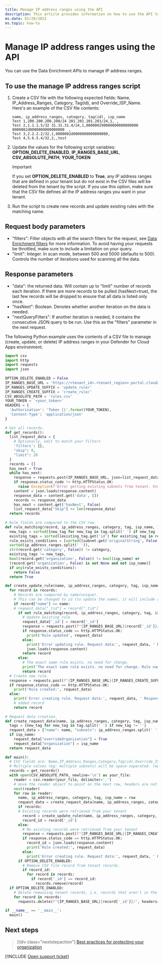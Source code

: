 ```yaml
---
title: Manage IP address ranges using the API
description: This article provides information on how to use the API to manage IP address ranges in Defender for Cloud Apps.
ms.date: 01/29/2023
ms.topic: how-to
---
```

# Manage IP address ranges using the API



You can use the Data Enrichment APIs to manage IP address ranges.

## To use the manage IP address ranges script

1. Create a CSV file with the following expected fields: Name, IP_Address_Ranges, Category, Tag(id), and Override_ISP_Name.  
Here's an example of the CSV file contents:

    ```csv
    name, ip_address_ranges, category, tag(id), isp_name
    Test 1,200.200.200.200/24 201.201.201.201/24,1, ,
    Test 2,1.1.1.5/32 31.31.31.4/24,1,000000290000000000000000 0000002d0000000000000000  ,
    Test 3,2.2.2.2/32,1,0000002d0000000000000000,
    Test 4,5.6.5.4/32,2,,test
    ```

1. Update the values for the following script variables: **OPTION_DELETE_ENABLED**, **IP_RANGES_BASE_URL**, **CSV_ABSOLUTE_PATH**, **YOUR_TOKEN**

    > [!IMPORTANT]
    > If you set **OPTION_DELETE_ENABLED** to **True**, any IP address ranges that are defined in your tenant but do not exist in the CSV files will be deleted from the tenant by the script. If you use this option, make sure that the CSV file defines all the IP address ranges you want in your tenant.

1. Run the script to create new records and update existing rules with the matching name.

## Request body parameters

- "filters": Filter objects with all the search filters for the request, see [Data Enrichment filters](api-data-enrichment.md#filters) for more information. To avoid having your requests be throttled, make sure to include a limitation on your query.
- "limit": Integer. In scan mode, between 500 and 5000 (defaults to 500). Controls the number of iterations used for scanning all the data.

## Response parameters

- "data": the returned data. Will contain up to "limit" number of records each iteration. If there are more records to be pulled (hasNext=true), the last few records will be dropped to ensure that all data is listed only once.
- "hasNext": Boolean. Denotes whether another iteration on the data is needed.
- "nextQueryFilters": If another iteration is needed, it contains the consecutive JSON query to be run. Use this as the "filters" parameter in the next request.

The following Python example uses the contents of a CSV file to manage (create, update, or delete) IP address ranges in your Defender for Cloud Apps environment.

```python
import csv
import http
import requests
import json
 
OPTION_DELETE_ENABLED = False
IP_RANGES_BASE_URL = 'https://<tenant_id>.<tenant_region>.portal.cloudappsecurity.com/api/v1/subnet/'
IP_RANGES_UPDATE_SUFFIX = 'update_rule/'
IP_RANGES_CREATE_SUFFIX = 'create_rule/'
CSV_ABSOLUTE_PATH = 'rules.csv'
YOUR_TOKEN = '<your_token>'
HEADERS = {
  'Authorization': 'Token {}'.format(YOUR_TOKEN),
  'Content-Type': 'application/json'
}
 
# Get all records.
def get_records():
  list_request_data = {
    # Optionally, edit to match your filters
    'filters': {},
    "skip": 0,
    "limit": 20
  }
  records = []
  has_next = True
  while has_next:
    response = requests.post(IP_RANGES_BASE_URL, json=list_request_data, headers=HEADERS)
    if response.status_code != http.HTTPStatus.OK:
      raise Exception(f'Error getting existing subnets from tenant. Stopping script run. Error: {response.content}')
    content = json.loads(response.content)
    response_data = content.get('data', [])
    records += response_data
    has_next = content.get('hasNext', False)
    list_request_data["skip"] += len(response_data)
  return records
 
# Rule fields are compared to the CSV row.
def rule_matching(record, ip_address_ranges, category, tag, isp_name, ):
  new_tags = sorted([new_tag for new_tag in tag.split(' ') if new_tag != ''])
  existing_tags = sorted([existing_tag.get('id') for existing_tag in record.get('tags', [])])
  rule_exists_conditions = [sorted([subnet.get('originalString', False) for subnet in record.get('subnets', [])]) !=
  sorted(ip_address_ranges.split(' ')),
  str(record.get('category', False)) != category,
  existing_tags != new_tags,
  bool(record.get('organization', False)) != bool(isp_name) or
  (record.get('organization', False) is not None and not isp_name)]
  if any(rule_exists_conditions):
    return False
  return True
 
def create_update_rule(name, ip_address_ranges, category, tag, isp_name, records, request_data):
  for record in records:
    # Records are compared by name(unique).
    # This can be changed to id (to update the name), it will include adding id to the CSV and changing row shape.
    if record["name"] == name:
    # request_data["_tid"] = record["_tid"]
      if not rule_matching(record, ip_address_ranges, category, tag, isp_name):
        # Update existing rule
        request_data['_id'] = record['_id']
        response = requests.post(f"{IP_RANGES_BASE_URL}{record['_id']}/{IP_RANGES_UPDATE_SUFFIX}", json=request_data, headers=HEADERS)
        if response.status_code == http.HTTPStatus.OK:
          print('Rule updated', request_data)
        else:
          print('Error updating rule. Request data:', request_data, ' Response:', response.content)
          json.loads(response.content)
        return record
      else:
        # The exact same rule exists. no need for change.
        print('The exact same rule exists. no need for change. Rule name: ', name)
        return record
  # Create new rule.
  response = requests.post(f"{IP_RANGES_BASE_URL}{IP_RANGES_CREATE_SUFFIX}", json=request_data, headers=HEADERS)
  if response.status_code == http.HTTPStatus.OK:
    print('Rule created:', request_data)
  else:
    print('Error creating rule. Request data:', request_data, ' Response:', response.content)
    # added record
    return record
 
# Request data creation.
def create_request_data(name, ip_address_ranges, category, tag, isp_name):
  tags = [new_tag for new_tag in tag.split(' ') if new_tag != '']
  request_data = {"name": name, "subnets": ip_address_ranges.split(' '), "category": category, "tags": tags}
  if isp_name:
    request_data["overrideOrganization"] = True
    request_data["organization"] = isp_name
  return request_data
 
def main():
  # CSV fields are: Name,IP_Address_Ranges,Category,Tag(id),Override_ISP_Name
  # Multiple values (eg: multiple subnets) will be space-separated. (eg: value1 value2)
  records = get_records()
  with open(CSV_ABSOLUTE_PATH, newline='\n') as your_file:
    reader = csv.reader(your_file, delimiter=',')
    # move the reader object to point on the next row, headers are not needed
    next(reader)
    for row in reader:
      name, ip_address_ranges, category, tag, isp_name = row
      request_data = create_request_data(name, ip_address_ranges, category, tag, isp_name)
      if records:
      # Existing records were retrieved from your tenant
        record = create_update_rule(name, ip_address_ranges, category, tag, isp_name, records, request_data)
        record_id = record['_id']
      else:
        # No existing records were retrieved from your tenant
        response = requests.post(f"{IP_RANGES_BASE_URL}{IP_RANGES_CREATE_SUFFIX}", json=request_data, headers=HEADERS)
        if response.status_code == http.HTTPStatus.OK:
          record_id = json.loads(response.content)
          print('Rule created:', request_data)
        else:
          print('Error creating rule. Request data:', request_data, ' Response:', response.content)
      if OPTION_DELETE_ENABLED:
        # Remove CSV file record from tenant records.
        if record_id:
          for record in records:
            if record['_id'] == record_id:
              records.remove(record)
  if OPTION_DELETE_ENABLED:
    # Delete remaining tenant records, i.e. records that aren't in the CSV file.
    for record in records:
      requests.delete(f"{IP_RANGES_BASE_URL}{record['_id']}/", headers=HEADERS)
 
if __name__ == '__main__':
  main()
```

## Next steps

> [!div class="nextstepaction"]
> [Best practices for protecting your organization](best-practices.md)

[!INCLUDE [Open support ticket](includes/support.md)]
